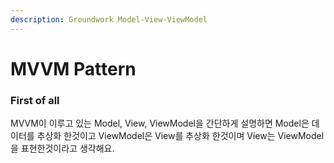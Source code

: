 ```yaml
---
description: Groundwork Model-View-ViewModel
---
```


# MVVM Pattern

### First of all

MVVM이 이루고 있는 Model, View, ViewModel을 간단하게 설명하면 Model은 데이터를 추상화 한것이고 ViewModel은 View를 추상화 한것이며 View는 ViewModel을 표현한것이라고 생각해요.

  


